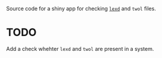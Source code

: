Source code for a shiny app for checking [`lexd`](https://github.com/apertium/lexd) and `twol` files.

# TODO
Add a check whehter `lexd` and `twol` are present in a system.